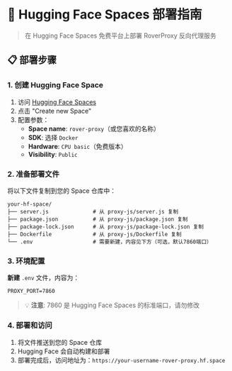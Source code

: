 # 🤗 Hugging Face Spaces 部署指南

> 在 Hugging Face Spaces 免费平台上部署 RoverProxy 反向代理服务

## 📋 部署步骤

### 1. 创建 Hugging Face Space

1. 访问 [Hugging Face Spaces](https://huggingface.co/spaces)
2. 点击 "Create new Space"
3. 配置参数：
   - **Space name**: `rover-proxy`（或您喜欢的名称）
   - **SDK**: 选择 `Docker`
   - **Hardware**: `CPU basic`（免费版本）
   - **Visibility**: `Public`

### 2. 准备部署文件

将以下文件复制到您的 Space 仓库中：

```
your-hf-space/
├── server.js              # 从 proxy-js/server.js 复制
├── package.json           # 从 proxy-js/package.json 复制  
├── package-lock.json      # 从 proxy-js/package-lock.json 复制
├── Dockerfile             # 从 proxy-js/Dockerfile 复制
└── .env                   # 需要新建，内容见下方（可选，默认7860端口）
```

### 3. 环境配置

**新建** `.env` 文件，内容为：
```env
PROXY_PORT=7860
```

> 💡 **注意**: 7860 是 Hugging Face Spaces 的标准端口，请勿修改

### 4. 部署和访问

1. 将文件推送到您的 Space 仓库
2. Hugging Face 会自动构建和部署
3. 部署完成后，访问地址为：`https://your-username-rover-proxy.hf.space`
